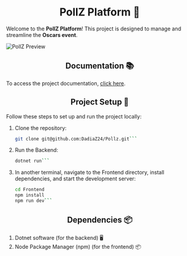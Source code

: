 <div align="center" text-size=20px>
   
# PollZ Platform 🎉

</div>

Welcome to the **PollZ Platform**! This project is designed to manage and streamline the **Oscars event**.

![PollZ Preview](https://i.imgur.com/bGkysdC.png)

<div align="center" text-size=20px>

## Documentation 📚

</div>

To access the project documentation, [click here](https://dadiaz24.github.io/Pollz/).

<div align="center" text-size=20px>

## Project Setup 🚀

</div>

Follow these steps to set up and run the project locally:

1. Clone the repository:
   ```bash
   git clone git@github.com:DadiaZ24/Pollz.git```
2. Run the Backend:
   ```bash
   dotnet run```
3. In another terminal, navigate to the Frontend directory, install dependencies, and start the development server:
   ```bash
   cd Frontend
   npm install
   npm run dev```

<div align="center" text-size=20px>

## Dependencies 📦

</div>

1. Dotnet software (for the backend) 🖥️
2. Node Package Manager (npm) (for the frontend) 📦

